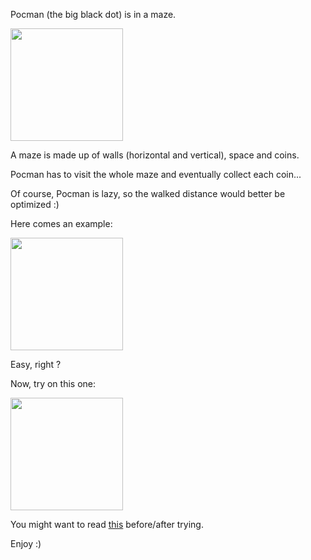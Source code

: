 Pocman (the big black dot) is in a maze.

<img src='http://pocman.googlecode.com/git/docs/sample.png' width='180' />

A maze is made up of walls (horizontal and vertical), space and coins.

Pocman has to visit the whole maze and eventually collect each coin...

Of course, Pocman is lazy, so the walked distance would better be optimized :)

Here comes an example:

<img src='http://goo.gl/gzRz0?nonsense=something_that_ends_with.gif' width='180' />

Easy, right ?

Now, try on this one:

<img src='https://pocman.googlecode.com/git/docs/maze.png' width='180' />

You might want to read [this](http://goo.gl/Zlq0o) before/after trying.

Enjoy :)